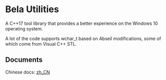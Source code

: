 # Bela Utilities

A C++17 tool library that provides a better experience on the Windows 10 operating system.

A lot of the code supports wchar_t based on Abseil modifications, some of which come from Visual C++ STL.

## Documents

Chinese docs: [zh_CN](./docs/zh-CN/)